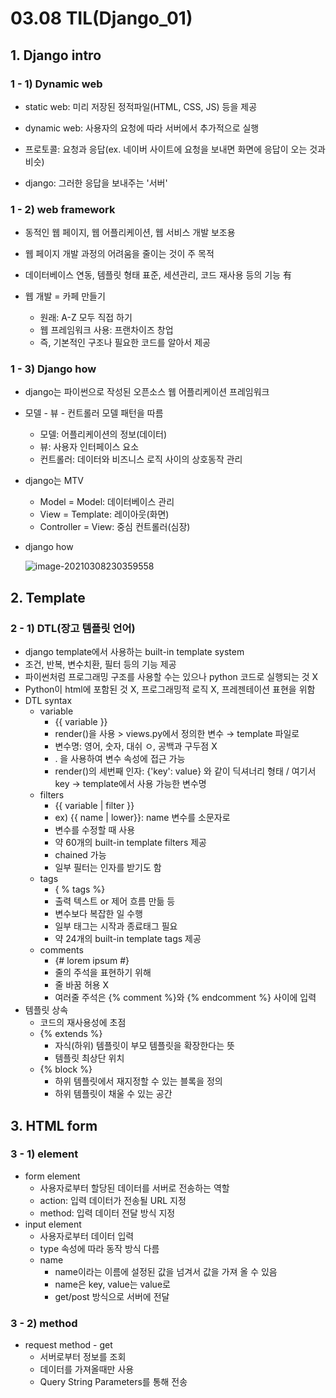 # 03.08 TIL(Django_01)

## 1. Django intro

### 1 - 1) Dynamic web

- static web: 미리 저장된 정적파일(HTML, CSS, JS) 등을 제공
- dynamic web: 사용자의 요청에 따라 서버에서 추가적으로 실행



- 프로토콜: 요청과 응답(ex. 네이버 사이트에 요청을 보내면 화면에 응답이 오는 것과 비슷)
- django: 그러한 응답을 보내주는 '서버'



### 1 - 2) web framework

- 동적인 웹 페이지, 웹 어플리케이션, 웹 서비스 개발 보조용
- 웹 페이지 개발 과정의 어려움을 줄이는 것이 주 목적
- 데이터베이스 연동, 템플릿 형태 표준, 세션관리, 코드 재사용 등의 기능 有



- 웹 개발 = 카페 만들기
  - 원래: A-Z 모두 직접 하기
  - 웹 프레임워크 사용: 프랜차이즈 창업 
  - 즉, 기본적인 구조나 필요한 코드를 알아서 제공



### 1 - 3) Django how

- django는 파이썬으로 작성된 오픈소스 웹 어플리케이션 프레임워크

- 모델 - 뷰 - 컨트롤러 모델 패턴을 따름

  - 모델: 어플리케이션의 정보(데이터)
  - 뷰: 사용자 인터페이스 요소
  - 컨트롤러: 데이터와 비즈니스 로직 사이의 상호동작 관리

- django는 MTV

  - Model = Model: 데이터베이스 관리
  - View = Template: 레이아웃(화면)
  - Controller = View: 중심 컨트롤러(심장)

- django how

  ![image-20210308230359558](C:\Users\na0i\AppData\Roaming\Typora\typora-user-images\image-20210308230359558.png)



## 2. Template

### 2 - 1) DTL(장고 템플릿 언어)

- django template에서 사용하는 built-in template system
- 조건, 반복, 변수치환, 필터 등의 기능 제공
- 파이썬처럼 프로그래밍 구조를 사용할 수는 있으나 python 코드로 실행되는 것 X
- Python이 html에 포함된 것 X, 프로그래밍적 로직 X, 프레젠테이션 표현을 위함
- DTL syntax
  - variable
    - {{ variable }}
    - render()을 사용 > views.py에서 정의한 변수 → template 파일로
    - 변수명: 영어, 숫자, 대쉬 ㅇ, 공백과 구두점 X
    - . 을 사용하여 변수 속성에 접근 가능
    - render()의 세번째 인자: {'key': value} 와 같이 딕셔너리 형태 / 여기서 key → template에서 사용 가능한 변수명
  - filters
    - {{ variable | filter }} 
    - ex) {{ name | lower}}: name 변수를 소문자로
    - 변수를 수정할 때 사용
    - 약 60개의 built-in template filters 제공
    - chained 가능
    - 일부 필터는 인자를 받기도 함
  - tags
    - { % tags %}
    - 출력 텍스트 or 제어 흐름 만듦 등
    - 변수보다 복잡한 일 수행
    - 일부 태그는 시작과 종료태그 필요
    - 약 24개의 built-in template tags 제공
  - comments
    - {# lorem ipsum #}
    - 줄의 주석을 표현하기 위해
    - 줄 바꿈 허용  X
    - 여러줄 주석은 {% comment %}와 {% endcomment %} 사이에 입력
- 템플릿 상속
  - 코드의 재사용성에 초점
  - {% extends %}
    - 자식(하위) 템플릿이 부모 템플릿을 확장한다는 뜻
    - 템플릿 최상단 위치
  - {% block %}
    - 하위 템플릿에서 재지정할 수 있는 블록을 정의
    - 하위 템플릿이 채울 수 있는 공간 

## 3. HTML form

### 3 - 1) element

- form element
  - 사용자로부터 할당된 데이터를 서버로 전송하는 역할 
  - action: 입력 데이터가 전송될 URL 지정
  - method: 입력 데이터 전달 방식 지정
- input element
  - 사용자로부터 데이터 입력
  - type 속성에 따라 동작 방식 다름
  - name
    - name이라는 이름에 설정된 값을 넘겨서 값을 가져 올 수 있음
    - name은 key, value는 value로
    - get/post  방식으로 서버에 전달



### 3 - 2) method

- request method - get
  - 서버로부터 정보를 조회
  - 데이터를 가져올때만 사용
  - Query String Parameters를 통해 전송